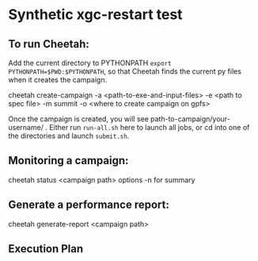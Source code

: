 # Synthetic xgc-restart test

## To run Cheetah:

Add the current directory to PYTHONPATH `export PYTHONPATH=$PWD:$PYTHONPATH`, so that Cheetah finds the current py files when it creates the campaign.

cheetah create-campaign -a \<path-to-exe-and-input-files\> -e \<path to spec file\> -m summit -o \<where to create campaign on gpfs\>

Once the campaign is created, you will see path-to-campaign/your-username/ . Either run `run-all.sh` here to launch all jobs, or cd into one of the directories and launch `submit.sh`.


## Monitoring a campaign:

cheetah status \<campaign path\> options
-n for summary

## Generate a performance report:

cheetah generate-report \<campaign path\>

## Execution Plan

